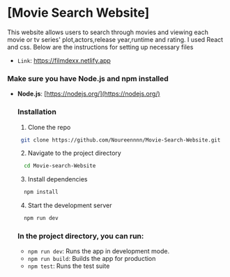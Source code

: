 # [Movie Search Website]
 This website allows users to search through movies and viewing each movie or tv series' plot,actors,release year,runtime and rating. I used React and css. Below are the instructions for setting up necessary files
 - `Link`: https://filmdexx.netlify.app
 ### Make sure you have Node.js and npm installed
- **Node.js**: [https://nodejs.org/](https://nodejs.org/)
  ### Installation
  1. Clone the repo
  ```bash
   git clone https://github.com/Noureennnn/Movie-Search-Website.git
    ```
  2. Navigate to the project directory
  ```bash
    cd Movie-search-Website
    ```
  3. Install dependencies
  ```bash
    npm install
    ```
  4. Start the development server
  ```bash
    npm run dev
  ```
  ### In the project directory, you can run:
  - `npm run dev`: Runs the app in development mode.
  - `npm run build`: Builds the app for production
  - `npm test`: Runs the test suite
  
